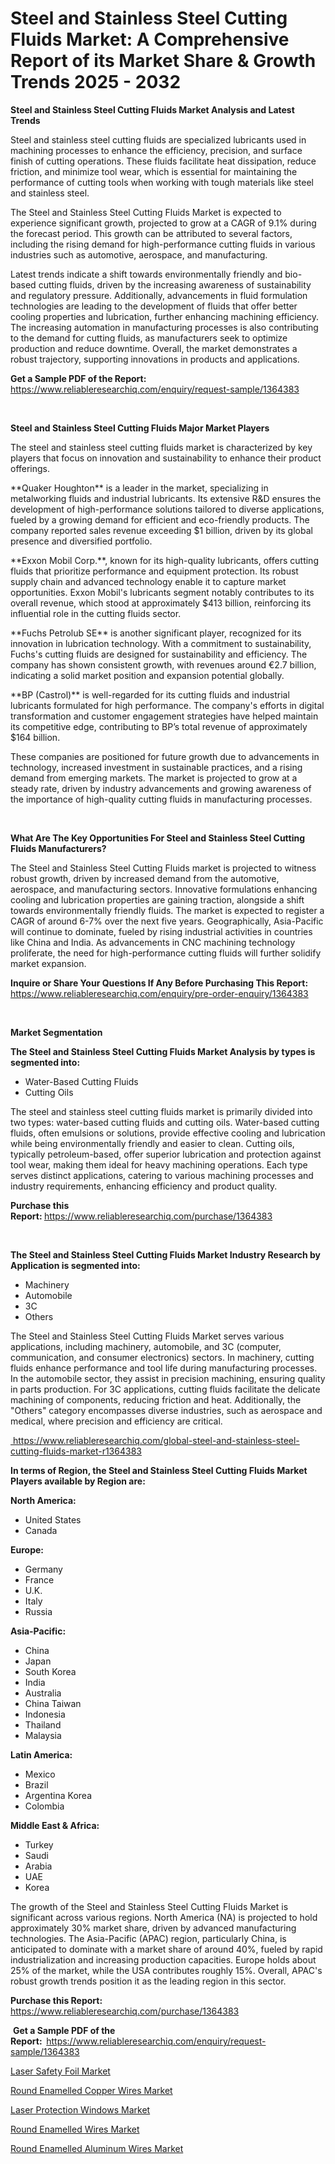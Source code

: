 <p><h1>Steel and Stainless Steel Cutting Fluids Market: A Comprehensive Report of its Market Share & Growth Trends 2025 - 2032</h1></p><p><strong>Steel and Stainless Steel Cutting Fluids Market Analysis and Latest Trends</strong></p>
<p><p>Steel and stainless steel cutting fluids are specialized lubricants used in machining processes to enhance the efficiency, precision, and surface finish of cutting operations. These fluids facilitate heat dissipation, reduce friction, and minimize tool wear, which is essential for maintaining the performance of cutting tools when working with tough materials like steel and stainless steel.</p><p>The Steel and Stainless Steel Cutting Fluids Market is expected to experience significant growth, projected to grow at a CAGR of 9.1% during the forecast period. This growth can be attributed to several factors, including the rising demand for high-performance cutting fluids in various industries such as automotive, aerospace, and manufacturing. </p><p>Latest trends indicate a shift towards environmentally friendly and bio-based cutting fluids, driven by the increasing awareness of sustainability and regulatory pressure. Additionally, advancements in fluid formulation technologies are leading to the development of fluids that offer better cooling properties and lubrication, further enhancing machining efficiency. The increasing automation in manufacturing processes is also contributing to the demand for cutting fluids, as manufacturers seek to optimize production and reduce downtime. Overall, the market demonstrates a robust trajectory, supporting innovations in products and applications.</p></p>
<p><strong>Get a Sample PDF of the Report:&nbsp;</strong> <a href="https://www.reliableresearchiq.com/enquiry/request-sample/1364383?utm_campaign=1876&utm_medium=2&utm_source=Github&utm_content=ia&utm_term=03042025&utm_id=steel-and-stainless-steel-cutting-fluids">https://www.reliableresearchiq.com/enquiry/request-sample/1364383</a></p>
<p>&nbsp;</p>
<p><strong>Steel and Stainless Steel Cutting Fluids Major Market Players</strong></p>
<p><p>The steel and stainless steel cutting fluids market is characterized by key players that focus on innovation and sustainability to enhance their product offerings. </p><p>**Quaker Houghton** is a leader in the market, specializing in metalworking fluids and industrial lubricants. Its extensive R&D ensures the development of high-performance solutions tailored to diverse applications, fueled by a growing demand for efficient and eco-friendly products. The company reported sales revenue exceeding $1 billion, driven by its global presence and diversified portfolio.</p><p>**Exxon Mobil Corp.**, known for its high-quality lubricants, offers cutting fluids that prioritize performance and equipment protection. Its robust supply chain and advanced technology enable it to capture market opportunities. Exxon Mobil's lubricants segment notably contributes to its overall revenue, which stood at approximately $413 billion, reinforcing its influential role in the cutting fluids sector.</p><p>**Fuchs Petrolub SE** is another significant player, recognized for its innovation in lubrication technology. With a commitment to sustainability, Fuchs's cutting fluids are designed for sustainability and efficiency. The company has shown consistent growth, with revenues around €2.7 billion, indicating a solid market position and expansion potential globally.</p><p>**BP (Castrol)** is well-regarded for its cutting fluids and industrial lubricants formulated for high performance. The company's efforts in digital transformation and customer engagement strategies have helped maintain its competitive edge, contributing to BP’s total revenue of approximately $164 billion.</p><p>These companies are positioned for future growth due to advancements in technology, increased investment in sustainable practices, and a rising demand from emerging markets. The market is projected to grow at a steady rate, driven by industry advancements and growing awareness of the importance of high-quality cutting fluids in manufacturing processes.</p></p>
<p>&nbsp;</p>
<p><strong>What Are The Key Opportunities For Steel and Stainless Steel Cutting Fluids Manufacturers?</strong></p>
<p><p>The Steel and Stainless Steel Cutting Fluids market is projected to witness robust growth, driven by increased demand from the automotive, aerospace, and manufacturing sectors. Innovative formulations enhancing cooling and lubrication properties are gaining traction, alongside a shift towards environmentally friendly fluids. The market is expected to register a CAGR of around 6-7% over the next five years. Geographically, Asia-Pacific will continue to dominate, fueled by rising industrial activities in countries like China and India. As advancements in CNC machining technology proliferate, the need for high-performance cutting fluids will further solidify market expansion.</p></p>
<p><strong>Inquire or Share Your Questions If Any Before Purchasing This Report:</strong> <a href="https://www.reliableresearchiq.com/enquiry/pre-order-enquiry/1364383?utm_campaign=1876&utm_medium=2&utm_source=Github&utm_content=ia&utm_term=03042025&utm_id=steel-and-stainless-steel-cutting-fluids">https://www.reliableresearchiq.com/enquiry/pre-order-enquiry/1364383</a></p>
<p>&nbsp;</p>
<p><strong>Market Segmentation</strong></p>
<p><strong>The Steel and Stainless Steel Cutting Fluids Market Analysis by types is segmented into:</strong></p>
<p><ul><li>Water-Based Cutting Fluids</li><li>Cutting Oils</li></ul></p>
<p><p>The steel and stainless steel cutting fluids market is primarily divided into two types: water-based cutting fluids and cutting oils. Water-based cutting fluids, often emulsions or solutions, provide effective cooling and lubrication while being environmentally friendly and easier to clean. Cutting oils, typically petroleum-based, offer superior lubrication and protection against tool wear, making them ideal for heavy machining operations. Each type serves distinct applications, catering to various machining processes and industry requirements, enhancing efficiency and product quality.</p></p>
<p><strong>Purchase this Report:&nbsp;</strong><a href="https://www.reliableresearchiq.com/purchase/1364383?utm_campaign=1876&utm_medium=2&utm_source=Github&utm_content=ia&utm_term=03042025&utm_id=steel-and-stainless-steel-cutting-fluids">https://www.reliableresearchiq.com/purchase/1364383</a></p>
<p>&nbsp;</p>
<p><strong>The Steel and Stainless Steel Cutting Fluids Market Industry Research by Application is segmented into:</strong></p>
<p><ul><li>Machinery</li><li>Automobile</li><li>3C</li><li>Others</li></ul></p>
<p><p>The Steel and Stainless Steel Cutting Fluids Market serves various applications, including machinery, automobile, and 3C (computer, communication, and consumer electronics) sectors. In machinery, cutting fluids enhance performance and tool life during manufacturing processes. In the automobile sector, they assist in precision machining, ensuring quality in parts production. For 3C applications, cutting fluids facilitate the delicate machining of components, reducing friction and heat. Additionally, the "Others" category encompasses diverse industries, such as aerospace and medical, where precision and efficiency are critical.</p></p>
<p><a href="https://www.reliableresearchiq.com/global-steel-and-stainless-steel-cutting-fluids-market-r1364383?utm_campaign=1876&utm_medium=2&utm_source=Github&utm_content=ia&utm_term=03042025&utm_id=steel-and-stainless-steel-cutting-fluids">&nbsp;https://www.reliableresearchiq.com/global-steel-and-stainless-steel-cutting-fluids-market-r1364383</a></p>
<p><strong>In terms of Region, the Steel and Stainless Steel Cutting Fluids Market Players available by Region are:</strong></p>
<p>
    <p> <strong> North America: </strong>
        <ul>
            <li>United States</li>
            <li>Canada</li>
        </ul>
        </p> 
    <p> <strong> Europe: </strong>
        <ul>
            <li>Germany</li>
            <li>France</li>
            <li>U.K.</li>
            <li>Italy</li>
            <li>Russia</li>
        </ul>
        </p> 
    <p> <strong> Asia-Pacific: </strong>
        <ul>
            <li>China</li>
            <li>Japan</li>
            <li>South Korea</li>
            <li>India</li>
            <li>Australia</li>
            <li>China Taiwan</li>
            <li>Indonesia</li>
            <li>Thailand</li>
            <li>Malaysia</li>
        </ul>
        </p> 
    <p> <strong> Latin America: </strong>
        <ul>
            <li>Mexico</li>
            <li>Brazil</li>
            <li>Argentina Korea</li>
            <li>Colombia</li>
        </ul>
        </p> 
    <p> <strong> Middle East & Africa: </strong>
        <ul>
            <li>Turkey</li>
            <li>Saudi</li>
            <li>Arabia</li>
            <li>UAE</li>
            <li>Korea</li>
        </ul>
    </p>
    </p>
<p><p>The growth of the Steel and Stainless Steel Cutting Fluids Market is significant across various regions. North America (NA) is projected to hold approximately 30% market share, driven by advanced manufacturing technologies. The Asia-Pacific (APAC) region, particularly China, is anticipated to dominate with a market share of around 40%, fueled by rapid industrialization and increasing production capacities. Europe holds about 25% of the market, while the USA contributes roughly 15%. Overall, APAC's robust growth trends position it as the leading region in this sector.</p></p>
<p><strong>Purchase this Report: </strong><a href="https://www.reliableresearchiq.com/purchase/1364383?utm_campaign=1876&utm_medium=2&utm_source=Github&utm_content=ia&utm_term=03042025&utm_id=steel-and-stainless-steel-cutting-fluids">https://www.reliableresearchiq.com/purchase/1364383</a></p>
<p>&nbsp;<strong>Get a Sample PDF of the Report:&nbsp;&nbsp;</strong><a href="https://www.reliableresearchiq.com/enquiry/request-sample/1364383?utm_campaign=1876&utm_medium=2&utm_source=Github&utm_content=ia&utm_term=03042025&utm_id=steel-and-stainless-steel-cutting-fluids">https://www.reliableresearchiq.com/enquiry/request-sample/1364383</a></p>
<p><strong></strong></p>
<p><p><a href="https://github.com/haklagjbj/Market-Research-Report-List-1/blob/main/laser-safety-foil-market.md?utm_campaign=1876&utm_medium=2&utm_source=Github&utm_content=ia&utm_term=03042025&utm_id=steel-and-stainless-steel-cutting-fluids">Laser Safety Foil Market</a></p><p><a href="https://github.com/habyoneub/Market-Research-Report-List-1/blob/main/round-enamelled-copper-wires-market.md?utm_campaign=1876&utm_medium=2&utm_source=Github&utm_content=ia&utm_term=03042025&utm_id=steel-and-stainless-steel-cutting-fluids">Round Enamelled Copper Wires Market</a></p><p><a href="https://github.com/latilsmickl8/Market-Research-Report-List-1/blob/main/laser-protection-windows-market.md?utm_campaign=1876&utm_medium=2&utm_source=Github&utm_content=ia&utm_term=03042025&utm_id=steel-and-stainless-steel-cutting-fluids">Laser Protection Windows Market</a></p><p><a href="https://github.com/kemauteve/Market-Research-Report-List-1/blob/main/round-enamelled-wires-market.md?utm_campaign=1876&utm_medium=2&utm_source=Github&utm_content=ia&utm_term=03042025&utm_id=steel-and-stainless-steel-cutting-fluids">Round Enamelled Wires Market</a></p><p><a href="https://github.com/drissahrouk/Market-Research-Report-List-1/blob/main/round-enamelled-aluminum-wires-market.md?utm_campaign=1876&utm_medium=2&utm_source=Github&utm_content=ia&utm_term=03042025&utm_id=steel-and-stainless-steel-cutting-fluids">Round Enamelled Aluminum Wires Market</a></p></p>